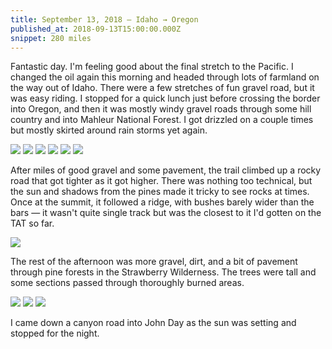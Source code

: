 ```yaml
---
title: September 13, 2018 — Idaho → Oregon
published_at: 2018-09-13T15:00:00.000Z
snippet: 280 miles
---
```


Fantastic day. I'm feeling good about the final stretch to the Pacific. I changed the oil again this morning and headed through lots of farmland on the way out of Idaho. There were a few stretches of fun gravel road, but it was easy riding. I stopped for a quick lunch just before crossing the border into Oregon, and then it was mostly windy gravel roads through some hill country and into Mahleur National Forest. I got drizzled on a couple times but mostly skirted around rain storms yet again.

![](/img/tat/27/IMG_3370.jpg)
![](/img/tat/27/IMG_3374.jpg)
![](/img/tat/27/IMG_3377.jpg)
![](/img/tat/27/IMG_3382.jpg)
![](/img/tat/27/IMG_3384.jpg)
![](/img/tat/27/IMG_3388.jpg)

After miles of good gravel and some pavement, the trail climbed up a rocky road that got tighter as it got higher. There was nothing too technical, but the sun and shadows from the pines made it tricky to see rocks at times. Once at the summit, it followed a ridge, with bushes barely wider than the bars &mdash; it wasn't quite single track but was the closest to it I'd gotten on the TAT so far.

![](/img/tat/27/IMG_3391.jpg)

The rest of the afternoon was more gravel, dirt, and a bit of pavement through pine forests in the Strawberry Wilderness. The trees were tall and some sections passed through thoroughly burned areas.

![](/img/tat/27/IMG_3396.jpg)
![](/img/tat/27/IMG_3405.jpg)
![](/img/tat/27/IMG_3410.jpg)

I came down a canyon road into John Day as the sun was setting and stopped for the night.
